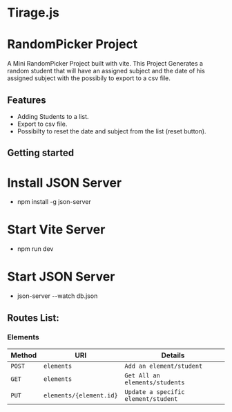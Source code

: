# Tirage.js
# RandomPicker Project

A Mini RandomPicker Project built with vite.
This Project Generates a random student that will have an assigned subject and the date of his assigned subject with the possibily to export to a csv file.


## Features
- Adding Students to a list.
- Export to csv file.
- Possibilty to reset the date and subject from the list (reset button).

## Getting started

# Install JSON Server
- npm install -g json-server
# Start Vite Server
- npm run dev
# Start JSON Server
- json-server --watch db.json

## Routes List:

### Elements

| Method     | URI                               | Details  
|------------|-----------------------------------|------------------------------------------|
| `POST`     | `elements`                        | `Add an element/student`                 |
| `GET`      | `elements`                        | `Get All an elements/students`           |
| `PUT`      | `elements/{element.id}`           | `Update a specific element/student`      |
